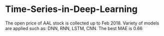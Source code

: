 # Time-Series-in-Deep-Learning
The open price of AAL stock is collected up to Feb 2018. Variety of models are applied such as: DNN, RNN, LSTM, CNN. The best MAE is 0.66
